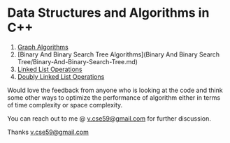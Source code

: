 # Data Structures and Algorithms in C++

1) [Graph Algorithms](Graph/Graph.md)
2) [Binary And Binary Search Tree Algorithms](Binary And Binary Search Tree/Binary-And-Binary-Search-Tree.md)
3) [Linked List Operations](https://github.com/vcse59/Data-Structures-Algorithms-CPP/blob/main/Linked%20List/Linked%20List.md)
4) [Doubly Linked List Operations](https://github.com/vcse59/Data-Structures-Algorithms-CPP/blob/main/Doubly%20Linked%20List/Double%20Linked%20List.md)

Would love the feedback from anyone who is looking at the code and think some other ways to optimize the performance of algorithm either in terms of time complexity or space complexity.

You can reach out to me @ v.cse59@gmail.com for further discussion.

Thanks
v.cse59@gmail.com
